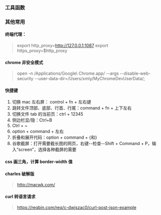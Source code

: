 ### 工具函数

### 其他常用

#### 终端代理：

> export http_proxy=http://127.0.0.1:1087
> export https_proxy=$http_proxy

#### chrome 非安全模式

> open -n /Applications/Google\ Chrome.app/ --args --disable-web-security --user-data-dir=/Users/xmly/MyChromeDevUserData/;

#### 快捷键

1. 切换 mac 左右屏： control + fn + 左右键
2. 跳转文件顶部、底部、行首、行尾：command + fn + 上下左右
3. 切换文件 tab 的当前页：ctrl + 12345
4. 侧边栏显/隐：Ctrl+B
5. Ctrl + ~
6. option + command + 左右
7. 折叠和展开代码：option + command + {和}
8. 谷歌截屏：打开需要截长图的网页，右键--检查--Shift + Command + P，输入“screen”，选择各种截屏的需要

#### css 画三角，计算 border-width 值

#### charles 破解版

> http://macwk.com/

#### curl 转语言请求

> https://reqbin.com/req/c-dwjszac0/curl-post-json-example
